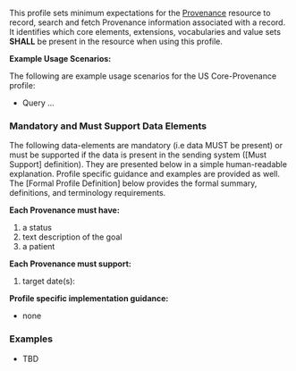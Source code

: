 This profile sets minimum expectations for the [Provenance] resource to record, search and fetch Provenance information associated with a record. It identifies which core elements, extensions, vocabularies and value sets **SHALL** be present in the resource when using this profile.

**Example Usage Scenarios:**

The following are example usage scenarios for the US Core-Provenance profile:

-   Query ...


### Mandatory and Must Support Data Elements

The following data-elements are mandatory (i.e data MUST be present) or must be supported if the data is present in the sending system ([Must Support] definition). They are presented below in a simple human-readable explanation.  Profile specific guidance and examples are provided as well.  The [Formal Profile Definition] below provides the  formal summary, definitions, and  terminology requirements.  

**Each Provenance must have:**

1.  a status
1.  text description of the goal
1.  a patient

**Each Provenance must support:**

1. target date(s):

**Profile specific implementation guidance:**

* none

### Examples

- TBD


[Provenance]: {{site.data.fhir.path}}provenance.html
